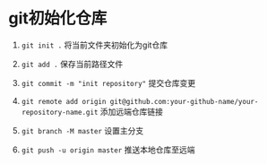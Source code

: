 # git初始化仓库


1. `git init .` 将当前文件夹初始化为git仓库

2. `git add .` 保存当前路径文件

3. `git commit -m "init repository"` 提交仓库变更

4. `git remote add origin git@github.com:your-github-name/your-repository-name.git` 添加远端仓库链接

5. `git branch -M master` 设置主分支

6. `git push -u origin master` 推送本地仓库至远端
